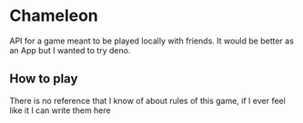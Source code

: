 # Chameleon

API for a game meant to be played locally with friends. It would be better as an
App but I wanted to try deno.

## How to play

There is no reference that I know of about rules of this game, if I ever feel
like it I can write them here
